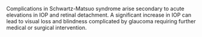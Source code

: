 Complications in Schwartz-Matsuo syndrome arise secondary to acute elevations in IOP and retinal detachment. A significant increase in IOP can lead to visual loss and blindness complicated by glaucoma requiring further medical or surgical intervention.